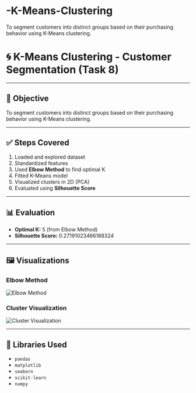# -K-Means-Clustering
To segment customers into distinct groups based on their purchasing behavior using K-Means clustering.
# 🌀 K-Means Clustering - Customer Segmentation (Task 8)
---

## 📌 Objective
To segment customers into distinct groups based on their purchasing behavior using K-Means clustering.

---

## ✅ Steps Covered
1. Loaded and explored dataset
2. Standardized features
3. Used **Elbow Method** to find optimal K
4. Fitted K-Means model
5. Visualized clusters in 2D (PCA)
6. Evaluated using **Silhouette Score**

---

## 📊 Evaluation
- **Optimal K:** 5 (from Elbow Method)
- **Silhouette Score:** 0.27191023466188324

---

## 🖼 Visualizations
### Elbow Method
![Elbow Method](screenshots/elbow_method.png)

### Cluster Visualization
![Cluster Visualization](screenshots/cluster_visualization.png)

---

## 🧪 Libraries Used
- `pandas`
- `matplotlib`
- `seaborn`
- `scikit-learn`
- `numpy`
